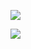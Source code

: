 <a href="https://wakatime.com"><img src="https://wakatime.com/share/@5a87c22c-cf57-40f8-8602-63405fc56865/c0af1323-520e-434d-9259-fb6e28a69e66.png" /></a>

<a href="https://wakatime.com"><img src="https://wakatime.com/share/@5a87c22c-cf57-40f8-8602-63405fc56865/8cf22404-a250-4890-a296-645d65229257.png" /></a>
